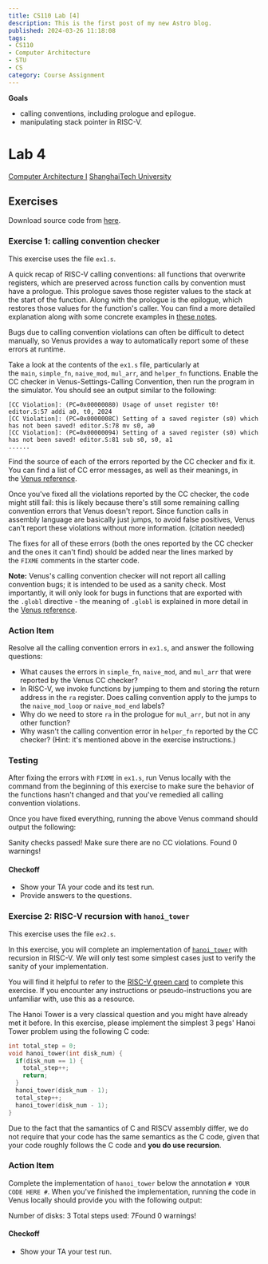 ```yaml
---
title: CS110 Lab [4]
description: This is the first post of my new Astro blog.
published: 2024-03-26 11:18:08
tags:
- CS110
- Computer Architecture
- STU
- CS
category: Course Assignment
---
```


**Goals**

- calling conventions, including prologue and epilogue.
- manipulating stack pointer in RISC-V.

<!--more-->

# Lab 4

[Computer Architecture I](https://toast-lab.sist.shanghaitech.edu.cn/courses/CS110@ShanghaiTech/Spring-2024/) [ShanghaiTech University](http://www.shanghaitech.edu.cn/)  


## Exercises

Download source code from [here](https://toast-lab.sist.shanghaitech.edu.cn/courses/CS110@ShanghaiTech/Spring-2024/labs/Lab4/lab4/lab4.zip).

### Exercise 1: calling convention checker

This exercise uses the file `ex1.s`.

A quick recap of RISC-V calling conventions: all functions that overwrite registers, which are preserved across function calls by convention must have a prologue. This prologue saves those register values to the stack at the start of the function. Along with the prologue is the epilogue, which restores those values for the function's caller. You can find a more detailed explanation along with some concrete examples in [these notes](https://inst.eecs.berkeley.edu/%7Ecs61c/resources/RISCV_Calling_Convention.pdf).

Bugs due to calling convention violations can often be difficult to detect manually, so Venus provides a way to automatically report some of these errors at runtime.

Take a look at the contents of the `ex1.s` file, particularly at the `main`, `simple_fn`, `naive_mod`, `mul_arr`, and `helper_fn` functions. Enable the CC checker in Venus-Settings-Calling Convention, then run the program in the simulator. You should see an output similar to the following:

```shell
[CC Violation]: (PC=0x00000080) Usage of unset register t0! editor.S:57 addi a0, t0, 2024
[CC Violation]: (PC=0x0000008C) Setting of a saved register (s0) which has not been saved! editor.S:78 mv s0, a0
[CC Violation]: (PC=0x00000094) Setting of a saved register (s0) which has not been saved! editor.S:81 sub s0, s0, a1
......
```

Find the source of each of the errors reported by the CC checker and fix it. You can find a list of CC error messages, as well as their meanings, in the [Venus reference](https://inst.eecs.berkeley.edu/%7Ecs61c/su21/resources/venus-reference/#calling-convention-checker).

Once you've fixed all the violations reported by the CC checker, the code might still fail: this is likely because there's still some remaining calling convention errors that Venus doesn't report. Since function calls in assembly language are basically just jumps, to avoid false positives, Venus can't report these violations without more information. (citation needed)

The fixes for all of these errors (both the ones reported by the CC checker and the ones it can't find) should be added near the lines marked by the `FIXME` comments in the starter code.

**Note:** Venus's calling convention checker will not report all calling convention bugs; it is intended to be used as a sanity check. Most importantly, it will only look for bugs in functions that are exported with the `.globl` directive - the meaning of `.globl` is explained in more detail in the [Venus reference](https://inst.eecs.berkeley.edu/%7Ecs61c/su21/resources/venus-reference/#working-with-multiple-files).

### Action Item

Resolve all the calling convention errors in `ex1.s`, and answer the following questions:

- What causes the errors in `simple_fn`, `naive_mod`, and `mul_arr` that were reported by the Venus CC checker?
- In RISC-V, we invoke functions by jumping to them and storing the return address in the `ra` register. Does calling convention apply to the jumps to the `naive_mod_loop` or `naive_mod_end` labels?
- Why do we need to store `ra` in the prologue for `mul_arr`, but not in any other function?
- Why wasn't the calling convention error in `helper_fn` reported by the CC checker? (Hint: it's mentioned above in the exercise instructions.)

### Testing

After fixing the errors with `FIXME` in `ex1.s`, run Venus locally with the command from the beginning of this exercise to make sure the behavior of the functions hasn't changed and that you've remedied all calling convention violations.

Once you have fixed everything, running the above Venus command should output the following:

Sanity checks passed! Make sure there are no CC violations.
Found 0 warnings!

#### Checkoff

- Show your TA your code and its test run.
- Provide answers to the questions.

### Exercise 2: RISC-V recursion with `hanoi_tower`

This exercise uses the file `ex2.s`.

In this exercise, you will complete an implementation of [`hanoi_tower`](https://en.wikipedia.org/wiki/Tower_of_Hanoi) with recursion in RISC-V. We will only test some simplest cases just to verify the sanity of your implementation.

You will find it helpful to refer to the [RISC-V green card](https://toast-lab.sist.shanghaitech.edu.cn/courses/CS110@ShanghaiTech/Spring-2023/lecture_notes/riscvcard.pdf) to complete this exercise. If you encounter any instructions or pseudo-instructions you are unfamiliar with, use this as a resource.

The Hanoi Tower is a very classical question and you might have already met it before. In this exercise, please implement the simplest 3 pegs' Hanoi Tower problem using the following C code:

```c
int total_step = 0;
void hanoi_tower(int disk_num) {
  if(disk_num == 1) {
    total_step++;
    return;
  }
  hanoi_tower(disk_num - 1);
  total_step++;
  hanoi_tower(disk_num - 1);
}
```
Due to the fact that the samantics of C and RISCV assembly differ, we do not require that your code has the same semantics as the C code, given that your code roughly follows the C code and **you do use recursion**.

### Action Item

Complete the implementation of `hanoi_tower` below the annotation `# YOUR CODE HERE #`. When you've finished the implementation, running the code in Venus locally should provide you with the following output:

Number of disks: 3
Total steps used: 7Found 0 warnings!

#### Checkoff

- Show your TA your test run.